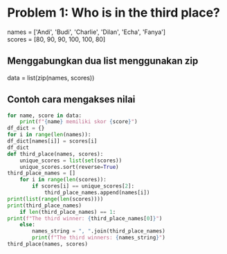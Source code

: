 # Problem 1: Who is in the third place?

names = ['Andi', 'Budi', 'Charlie', 'Dilan', 'Echa', 'Fanya']  
scores = [80, 90, 90, 100, 100, 80]

## Menggabungkan dua list menggunakan zip
data = list(zip(names, scores))

## Contoh cara mengakses nilai 
```python
for name, score in data:  
    print(f"{name} memiliki skor {score}")
df_dict = {}  
for i in range(len(names)):  
df_dict[names[i]] = scores[i]  
df_dict
def third_place(names, scores):  
    unique_scores = list(set(scores))  
    unique_scores.sort(reverse=True)  
third_place_names = []
    for i in range(len(scores)):  
        if scores[i] == unique_scores[2]:  
            third_place_names.append(names[i])  
print(list(range(len(scores))))  
print(third_place_names)  
    if len(third_place_names) == 1:  
print(f"The third winner: {third_place_names[0]}")  
    else:  
        names_string = ", ".join(third_place_names)  
        print(f"The third winners: {names_string}")  
third_place(names, scores)


